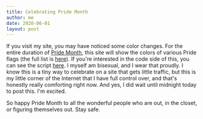 ```yaml
---
title: Celebrating Pride Month
author: me
date: 2020-06-01
layout: post
---
```

If you visit my site, you may have noticed some color changes. For the entire duration of [Pride Month](https://lgbt.wikia.org/wiki/Gay_and_Lesbian_Pride_Month), this site will show the colors of various Pride flags (the full list is [here](https://twitter.com/jwhamilton_/status/1264773859099770880)). If you're interested in the code side of this, you can see the script [here](https://www.jwhamilton.co/scripts/pride.js). I myself am bisexual, and I wear that proudly. I know this is a tiny way to celebrate on a site that gets little traffic, but this is my little corner of the Internet that I have full control over, and that's honestly really comforting right now. And yes, I did wait until midnight today to post this. I'm excited.

So happy Pride Month to all the wonderful people who are out, in the closet, or figuring themselves out. Stay safe.
